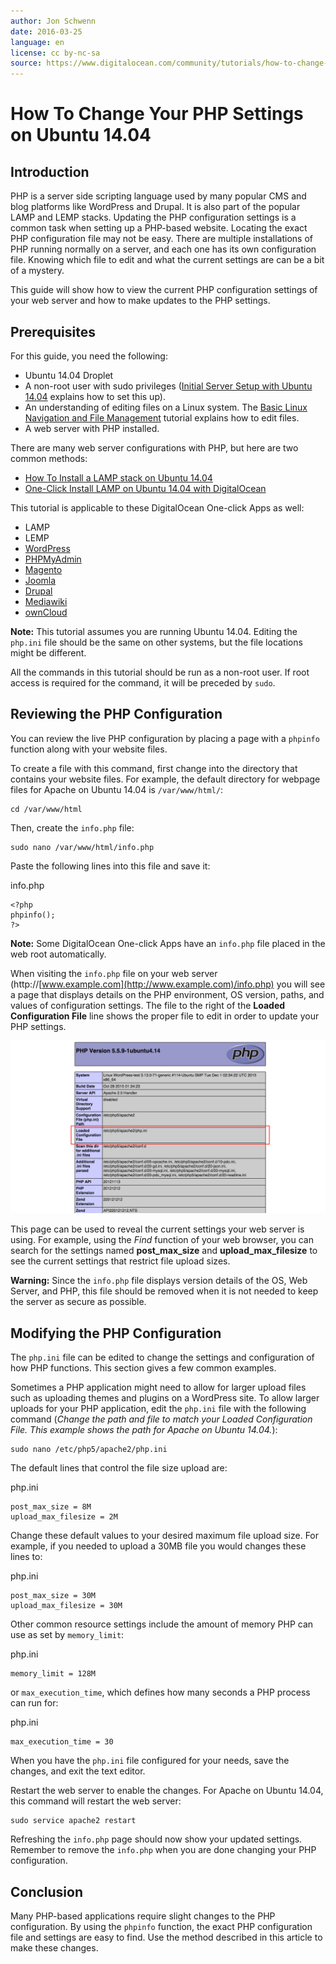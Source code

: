 ```yaml
---
author: Jon Schwenn
date: 2016-03-25
language: en
license: cc by-nc-sa
source: https://www.digitalocean.com/community/tutorials/how-to-change-your-php-settings-on-ubuntu-14-04
---
```


# How To Change Your PHP Settings on Ubuntu 14.04

## Introduction

PHP is a server side scripting language used by many popular CMS and blog platforms like WordPress and Drupal. It is also part of the popular LAMP and LEMP stacks. Updating the PHP configuration settings is a common task when setting up a PHP-based website. Locating the exact PHP configuration file may not be easy. There are multiple installations of PHP running normally on a server, and each one has its own configuration file. Knowing which file to edit and what the current settings are can be a bit of a mystery.

This guide will show how to view the current PHP configuration settings of your web server and how to make updates to the PHP settings.

## Prerequisites

For this guide, you need the following:

- Ubuntu 14.04 Droplet
- A non-root user with sudo privileges ([Initial Server Setup with Ubuntu 14.04](initial-server-setup-with-ubuntu-14-04) explains how to set this up).
- An understanding of editing files on a Linux system. The [Basic Linux Navigation and File Management](basic-linux-navigation-and-file-management#editing-files) tutorial explains how to edit files.
- A web server with PHP installed.

There are many web server configurations with PHP, but here are two common methods:

- [How To Install a LAMP stack on Ubuntu 14.04](how-to-install-linux-apache-mysql-php-lamp-stack-on-ubuntu-14-04)
- [One-Click Install LAMP on Ubuntu 14.04 with DigitalOcean](https://www.digitalocean.com/features/one-click-apps/)

This tutorial is applicable to these DigitalOcean One-click Apps as well:

- LAMP
- LEMP
- [WordPress](one-click-install-wordpress-on-ubuntu-14-04-with-digitalocean)
- [PHPMyAdmin](how-to-use-the-phpmyadmin-one-click-application-image)
- [Magento](how-to-use-the-magento-one-click-install-image)
- [Joomla](how-to-use-the-digitalocean-joomla-one-click-application)
- [Drupal](how-to-use-the-digitalocean-one-click-drupal-image)
- [Mediawiki](how-to-use-the-mediawiki-one-click-application-image)
- [ownCloud](how-to-use-the-owncloud-one-click-install-application)

**Note:** This tutorial assumes you are running Ubuntu 14.04. Editing the `php.ini` file should be the same on other systems, but the file locations might be different.

All the commands in this tutorial should be run as a non-root user. If root access is required for the command, it will be preceded by `sudo`.

## Reviewing the PHP Configuration

You can review the live PHP configuration by placing a page with a `phpinfo` function along with your website files.

To create a file with this command, first change into the directory that contains your website files. For example, the default directory for webpage files for Apache on Ubuntu 14.04 is `/var/www/html/`:

    cd /var/www/html

Then, create the `info.php` file:

    sudo nano /var/www/html/info.php

Paste the following lines into this file and save it:

info.php

    <?php
    phpinfo();
    ?>

**Note:** Some DigitalOcean One-click Apps have an `info.php` file placed in the web root automatically.

When visiting the `info.php` file on your web server (http://[www.example.com](http://www.example.com)/info.php) you will see a page that displays details on the PHP environment, OS version, paths, and values of configuration settings. The file to the right of the **Loaded Configuration File** line shows the proper file to edit in order to update your PHP settings.

![PHP Info Page](https://raw.githubusercontent.com/opendocs-md/do-tutorials-images/master/img/php_edit/phpinfo.png)

This page can be used to reveal the current settings your web server is using. For example, using the _Find_ function of your web browser, you can search for the settings named **post\_max\_size** and **upload\_max\_filesize** to see the current settings that restrict file upload sizes.

**Warning:** Since the `info.php` file displays version details of the OS, Web Server, and PHP, this file should be removed when it is not needed to keep the server as secure as possible.

## Modifying the PHP Configuration

The `php.ini` file can be edited to change the settings and configuration of how PHP functions. This section gives a few common examples.

Sometimes a PHP application might need to allow for larger upload files such as uploading themes and plugins on a WordPress site. To allow larger uploads for your PHP application, edit the `php.ini` file with the following command (_Change the path and file to match your Loaded Configuration File. This example shows the path for Apache on Ubuntu 14.04._):

    sudo nano /etc/php5/apache2/php.ini

The default lines that control the file size upload are:

php.ini

    post_max_size = 8M
    upload_max_filesize = 2M

Change these default values to your desired maximum file upload size. For example, if you needed to upload a 30MB file you would changes these lines to:

php.ini

    post_max_size = 30M
    upload_max_filesize = 30M

Other common resource settings include the amount of memory PHP can use as set by `memory_limit`:

php.ini

    memory_limit = 128M

or `max_execution_time`, which defines how many seconds a PHP process can run for:

php.ini

    max_execution_time = 30

When you have the `php.ini` file configured for your needs, save the changes, and exit the text editor.

Restart the web server to enable the changes. For Apache on Ubuntu 14.04, this command will restart the web server:

    sudo service apache2 restart

Refreshing the `info.php` page should now show your updated settings. Remember to remove the `info.php` when you are done changing your PHP configuration.

## Conclusion

Many PHP-based applications require slight changes to the PHP configuration. By using the `phpinfo` function, the exact PHP configuration file and settings are easy to find. Use the method described in this article to make these changes.

